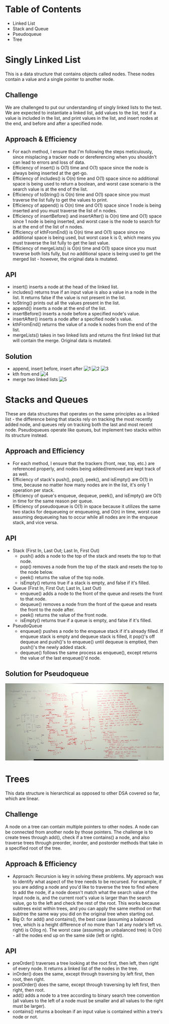 # Table of Contents
- Linked List
- Stack and Queue
- Pseudoqueue
- Tree

# Singly Linked List
This is a data structure that contains objects called nodes. These nodes contain a value and a single pointer to another node. 

## Challenge
We are challenged to put our understanding of singly linked lists to the test. We are expected to instantiate a linked list, add values to the list, test if a value is included in the list, and print values in the list, and insert nodes at the end, and before and after a specified node. 

## Approach & Efficiency
- For each method, I ensure that I'm following the steps meticulously, since misplacing a tracker node or dereferencing when you shouldn't can lead to errors and loss of data. 
- Efficiency of insert() is O(1) time and O(1) space since the node is always being inserted at the get-go. 
- Efficiency of includes() is O(n) time and O(1) space since no additional space is being used to return a boolean, and worst case scenario is the search value is at the end of the list. 
- Efficiency of toString() is O(n) time and O(1) space since you must traverse the list fully to get the values to print. 
- Efficiency of append() is O(n) time and O(1) space since 1 node is being inserted and you must traverse the list of n nodes. 
- Efficiency of insertBefore() and insertAfter() is O(n) time and O(1) space since 1 node is being inserted, and worst case is the node to search for is at the end of the list of n nodes. 
- Efficiency of kthFromEnd() is O(n) time and O(1) space since no additional space is being used, but worst case k is 0, which means you must traverse the list fully to get the last value. 
- Efficiency of mergeLists() is O(n) time and O(1) space since you must traverse both lists fully, but no additional space is being used to get the merged list - however, the original data is mutated. 

## API
- insert() inserts a node at the head of the linked list. 
- includes() returns true if an input value is also a value in a node in the list. It returns false if the value is not present in the list. 
- toString() prints out all the values present in the list. 
- append() inserts a node at the end of the list. 
- insertBefore() inserts a node before a specified node's value. 
- insertAfter() inserts a node after a specified node's value. 
- kthFromEnd() returns the value of a node k nodes from the end of the list.
- mergeLists() takes in two linked lists and returns the first linked list that will contain the merge. Original data is mutated. 

## Solution
- append, insert before, insert after ![1](../assets/ll-insertion(1).jpg) ![2](../assets/ll-insertion(2).jpg) ![3](../assets/ll-insertion(3).jpg)
- kth from end ![4](../assets/ll-kthfromend.jpg)
- merge two linked lists ![5](../assets/ll-merge.jpg)

# Stacks and Queues
These are data structures that operates on the same principles as a linked list - the difference being that stacks rely on tracking the most recently added node, and queues rely on tracking both the last and most recent node. Pseudoqueues operate like queues, but implement two stacks within its structure instead.

## Approach and Efficiency
- For each method, I ensure that the trackers (front, rear, top, etc.) are referenced properly, and nodes being added/removed are kept track of as well. 
- Efficiency of stack's push(), pop(), peek(), and isEmpty() are O(1) in time, because no matter how many nodes are in the list, it's only 1 operation per stack. 
- Efficiency of queue's enqueue, dequeue, peek(), and isEmpty() are O(1) in time for the same reason per queue. 
- Efficiency of pseudoqueue is O(1) in space because it utilizes the same two stacks for dequeueing or enqueueing, and O(n) in time, worst case assuming dequeueing has to occur while all nodes are in the enqueue stack, and vice versa. 

## API
- Stack (First In, Last Out; Last In, First Out)
  - push() adds a node to the top of the stack and resets the top to that node. 
  - pop() removes a node from the top of the stack and resets the top to the node below. 
  - peek() returns the value of the top node. 
  - isEmpty() returns true if a stack is empty, and false if it's filled. 
- Queue (First In, First Out; Last In, Last Out) 
  - enqueue() adds a node to the front of the queue and resets the front to that node. 
  - dequeue() removes a node from the front of the queue and resets the front to the node after. 
  - peek() returns the value of the front node. 
  - isEmpty() returns true if a queue is empty, and false if it's filled. 
- PseudoQueue
  - enqueue() pushes a node to the enqueue stack if it's already filled. If enqueue stack is empty and dequeue stack is filled, it pop()'s off dequeue and push()'s to enqueue() until dequeue is emptied, then push()'s the newly added stack. 
  - dequeue() follows the same process as enqueue(), except returns the value of the last enqueue()'d node. 

## Solution for Pseudoqueue
![6](../assets/pseudoqueue.jpg)

# Trees
This data structure is hierarchical as opposed to other DSA covered so far, which are linear. 

## Challenge
A node on a tree can contain multiple pointers to other nodes. A node can be connected from another node by those pointers. The challenge is to create trees through add(), check if a tree contains() a node, and also traverse trees through preorder, inorder, and postorder methods that take in a specified root of the tree. 

## Approach & Efficiency
- Approach: Recursion is key in solving these problems. My approach was to identify what aspect of the tree needs to be recursed. For example, if you are adding a node and you'd like to traverse the tree to find where to add the node, if a node doesn't match what the search value of the input node is, and the current root's value is larger than the search value, go to the left and check the rest of the root. This works because subtrees exist within trees, and you can apply the same method on that subtree the same way you did on the original tree when starting out. 
- Big O: for add() and contains(), the best case (assuming a balanced tree, which is a height difference of no more than 1 at any node's left vs. right) is O(log n). The worst case (assuming an unbalanced tree) is O(n) - all the nodes end up on the same side (left or right). 

## API
- preOrder() traverses a tree looking at the root first, then left, then right of every node. It returns a linked list of the nodes in the tree. 
- inOrder() does the same, except through traversing by left first, then root, then right. 
- postOrder() does the same, except through traversing by left first, then right, then root. 
- add() adds a node to a tree according to binary search tree convention (all values to the left of a node must be smaller and all values to the right must be larger). 
- contains() returns a boolean if an input value is contained within a tree's node or not. 
